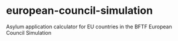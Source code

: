 # european-council-simulation
Asylum application calculator for EU countries in the BFTF European Council Simulation
